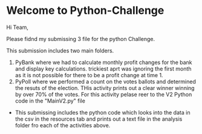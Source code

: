 # Welcome to Python-Challenge

Hi Team, 

Please fidnd my submissing 3 file for the python Challenge. 

This submission includes two main folders. 
1. PyBank where we had to calculate monthly profit changes for the bank and display key calculations. trickiest aprt was ignoring the first month as it is not possible for there to be a profit change at time 1. 
2. PyPoll where we performed a count on the votes ballots and determined the resuts of the election. THis activity prints out a clear winner winning by over 70% of the votes. For this activity pelase reer to the V2 Python code in the "MainV2.py" file 

- This submissing includes the python code which looks into the data in the csv in the resources tab and prints out a text file in the analysis folder fro each of the activities above. 

